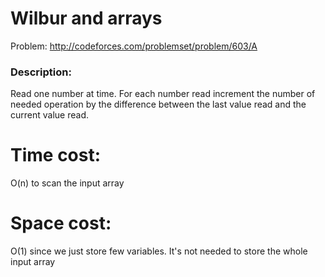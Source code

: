 # Wilbur and arrays
Problem: http://codeforces.com/problemset/problem/603/A

### Description:
Read one number at time. For each number read increment the number of needed operation by the difference between the last value read
and the current value read.

# Time cost:
O(n) to scan the input array
# Space cost:
O(1) since we just store few variables. It's not needed to store the whole input array